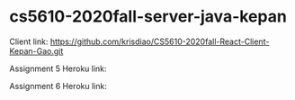 # cs5610-2020fall-server-java-kepan

Client link:
https://github.com/krisdiao/CS5610-2020fall-React-Client-Kepan-Gao.git

Assignment 5 Heroku link:

Assignment 6 Heroku link:
